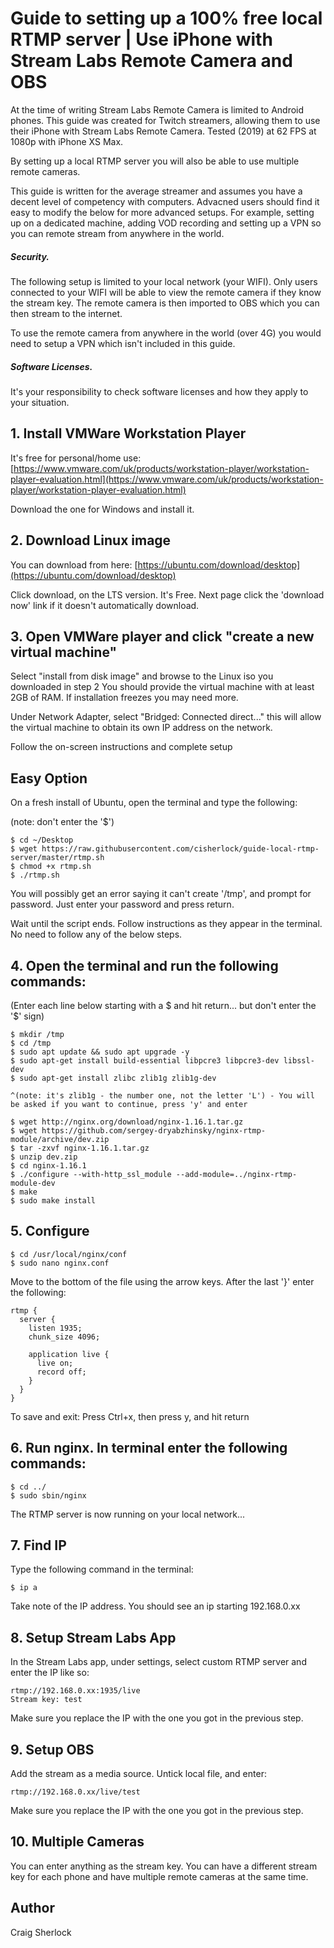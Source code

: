 # Guide to setting up a 100% free local RTMP server | Use iPhone with Stream Labs Remote Camera and OBS
At the time of writing Stream Labs Remote Camera is limited to Android phones. This guide was created for Twitch streamers, allowing them to use their iPhone with Stream Labs Remote Camera. Tested (2019) at 62 FPS at 1080p with iPhone XS Max.

By setting up a local RTMP server you will also be able to use multiple remote cameras.

This guide is written for the average streamer and assumes you have a decent level of competency with computers. Advacned users should find it easy to modify the below for more advanced setups. For example, setting up on a dedicated machine, adding VOD recording and setting up a VPN so you can remote stream from anywhere in the world.

##### Security.
The following setup is limited to your local network (your WIFI). Only users connected to your WIFI will be able to view the remote camera if they know the stream key. The remote camera is then imported to OBS which you can then stream to the internet.

To use the remote camera from anywhere in the world (over 4G) you would need to setup a VPN which isn't included in this guide.


##### Software Licenses.
It's your responsibility to check software licenses and how they apply to your situation.


## 1. Install VMWare Workstation Player
It's free for personal/home use: 
[https://www.vmware.com/uk/products/workstation-player/workstation-player-evaluation.html](https://www.vmware.com/uk/products/workstation-player/workstation-player-evaluation.html)

Download the one for Windows and install it.


## 2. Download Linux image
You can download from here: 
[https://ubuntu.com/download/desktop](https://ubuntu.com/download/desktop)

Click download, on the LTS version. It's Free. Next page click the 'download now' link if it doesn't automatically download.


## 3. Open VMWare player and click "create a new virtual machine"
Select "install from disk image" and browse to the Linux iso you downloaded in step 2
You should provide the virtual machine with at least 2GB of RAM. If installation freezes you may need more.

Under Network Adapter, select "Bridged: Connected direct..." this will allow the virtual machine to obtain its own IP address on the network.

Follow the on-screen instructions and complete setup

## Easy Option
On a fresh install of Ubuntu, open the terminal and type the following:

(note: don't enter the '$')
```
$ cd ~/Desktop
$ wget https://raw.githubusercontent.com/cisherlock/guide-local-rtmp-server/master/rtmp.sh
$ chmod +x rtmp.sh
$ ./rtmp.sh
```
You will possibly get an error saying it can't create '/tmp', and prompt for password. Just enter your password and press return.


Wait until the script ends. Follow instructions as they appear in the terminal. No need to follow any of the below steps.


## 4. Open the terminal and run the following commands:
(Enter each line below starting with a $ and hit return... but don't enter the '$' sign)

```
$ mkdir /tmp
$ cd /tmp
$ sudo apt update && sudo apt upgrade -y
$ sudo apt-get install build-essential libpcre3 libpcre3-dev libssl-dev
$ sudo apt-get install zlibc zlib1g zlib1g-dev

^(note: it's zlib1g - the number one, not the letter 'L') - You will be asked if you want to continue, press 'y' and enter

$ wget http://nginx.org/download/nginx-1.16.1.tar.gz
$ wget https://github.com/sergey-dryabzhinsky/nginx-rtmp-module/archive/dev.zip
$ tar -zxvf nginx-1.16.1.tar.gz
$ unzip dev.zip
$ cd nginx-1.16.1
$ ./configure --with-http_ssl_module --add-module=../nginx-rtmp-module-dev
$ make
$ sudo make install
```


## 5. Configure
```
$ cd /usr/local/nginx/conf
$ sudo nano nginx.conf
```
Move to the bottom of the file using the arrow keys. After the last '}' enter the following:
```
rtmp {
  server {
    listen 1935;
    chunk_size 4096;

    application live {
      live on;
      record off;
    }
  }
}
```
To save and exit:
Press Ctrl+x, then press y, and hit return


## 6. Run nginx. In terminal enter the following commands:
```
$ cd ../
$ sudo sbin/nginx
```
The RTMP server is now running on your local network...


## 7. Find IP
Type the following command in the terminal:
```
$ ip a
```
Take note of the IP address. You should see an ip starting 192.168.0.xx


## 8. Setup Stream Labs App
In the Stream Labs app, under settings, select custom RTMP server and enter the IP like so:
```
rtmp://192.168.0.xx:1935/live
Stream key: test
```
Make sure you replace the IP with the one you got in the previous step.


## 9. Setup OBS
Add the stream as a media source. Untick local file, and enter:
```
rtmp://192.168.0.xx/live/test
```
Make sure you replace the IP with the one you got in the previous step.


## 10. Multiple Cameras
You can enter anything as the stream key. You can have a different stream key for each phone and have multiple remote cameras at the same time.

## Author
Craig Sherlock
